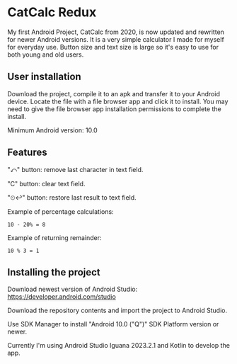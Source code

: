 # CatCalc Redux

My first Android Project, CatCalc from 2020, is now updated and rewritten for newer Android versions. It is a very simple calculator I made for myself for everyday use. Button size and text size is large so it's easy to use for both young and old users.

## User installation

Download the project, compile it to an apk and transfer it to your Android device. Locate the file with a file browser app and click it to install. You may need to give the file browser app installation permissions to complete the install.

Minimum Android version: 10.0

## Features

"⤺" button: remove last character in text field.

"C" button: clear text field.

"⏲↩" button: restore last result to text field.

Example of percentage calculations:

```
10 - 20% = 8
```

Example of returning remainder:

```
10 % 3 = 1
```

## Installing the project

Download newest version of Android Studio: https://developer.android.com/studio

Download the repository contents and import the project to Android Studio.

Use SDK Manager to install "Android 10.0 ("Q")" SDK Platform version or newer.

Currently I'm using Android Studio Iguana 2023.2.1 and Kotlin to develop the app.
